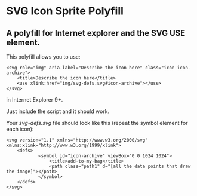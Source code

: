 # SVG Icon Sprite Polyfill

## A polyfill for Internet explorer and the SVG USE element.

This polyfill allows you to use:

	<svg role="img" aria-label="Describe the icon here" class="icon icon-archive">
		<title>Describe the icon here</title>
		<use xlink:href="img/svg-defs.svg#icon-archive"></use>
	</svg>

in Internet Explorer 9+.

Just include the script and it should work.

Your *svg-defs.svg* file should look like this (repeat the symbol element for each icon):

	<svg version="1.1" xmlns="http://www.w3.org/2000/svg" xmlns:xlink="http://www.w3.org/1999/xlink">
		<defs>
    			<symbol id="icon-archive" viewBox="0 0 1024 1024">
    				<title>add-to-my-bag</title>
    				<path class="path1" d="[all the data points that draw the image]"></path>
    			</symbol>
		</defs>
	</svg>
